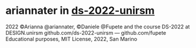 
# ariannater in [ds-2022-unirsm](https://github.com/ds-2022-unirsm/ds-archive-22)


2022 ©Arianna @ariannater, ©Daniele @Fupete and the course DS-2022 at DESIGN.unirsm 
github.com/ds-2022-unirsm — github.com/fupete 
Educational purposes, MIT License, 2022, San Marino 
